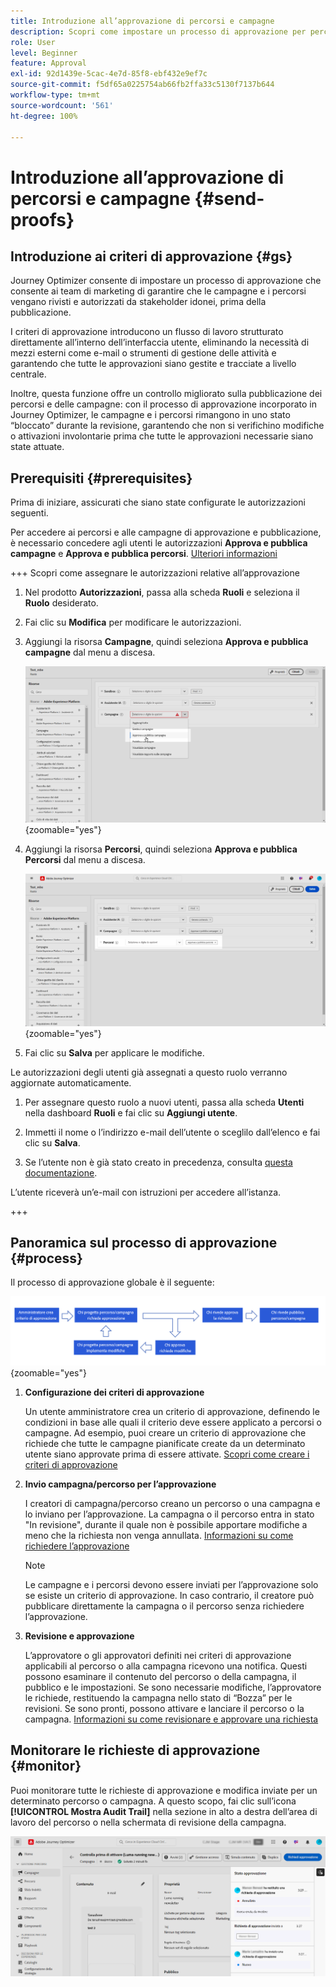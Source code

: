```yaml
---
title: Introduzione all’approvazione di percorsi e campagne
description: Scopri come impostare un processo di approvazione per percorsi e campagne.
role: User
level: Beginner
feature: Approval
exl-id: 92d1439e-5cac-4e7d-85f8-ebf432e9ef7c
source-git-commit: f5df65a0225754ab66fb2ffa33c5130f7137b644
workflow-type: tm+mt
source-wordcount: '561'
ht-degree: 100%

---
```


# Introduzione all’approvazione di percorsi e campagne {#send-proofs}

## Introduzione ai criteri di approvazione {#gs}

Journey Optimizer consente di impostare un processo di approvazione che consente ai team di marketing di garantire che le campagne e i percorsi vengano rivisti e autorizzati da stakeholder idonei, prima della pubblicazione.

I criteri di approvazione introducono un flusso di lavoro strutturato direttamente all’interno dell’interfaccia utente, eliminando la necessità di mezzi esterni come e-mail o strumenti di gestione delle attività e garantendo che tutte le approvazioni siano gestite e tracciate a livello centrale.

Inoltre, questa funzione offre un controllo migliorato sulla pubblicazione dei percorsi e delle campagne: con il processo di approvazione incorporato in Journey Optimizer, le campagne e i percorsi rimangono in uno stato “bloccato” durante la revisione, garantendo che non si verifichino modifiche o attivazioni involontarie prima che tutte le approvazioni necessarie siano state attuate.

## Prerequisiti {#prerequisites}

Prima di iniziare, assicurati che siano state configurate le autorizzazioni seguenti.

Per accedere ai percorsi e alle campagne di approvazione e pubblicazione, è necessario concedere agli utenti le autorizzazioni **Approva e pubblica campagne** e **Approva e pubblica percorsi**. [Ulteriori informazioni](../administration/permissions.md)

+++  Scopri come assegnare le autorizzazioni relative all’approvazione

1. Nel prodotto **Autorizzazioni**, passa alla scheda **Ruoli** e seleziona il **Ruolo** desiderato.

1. Fai clic su **Modifica** per modificare le autorizzazioni.

1. Aggiungi la risorsa **Campagne**, quindi seleziona **Approva e pubblica campagne** dal menu a discesa.

   ![](assets/permissions_approval.png){zoomable="yes"}

1. Aggiungi la risorsa **Percorsi**, quindi seleziona **Approva e pubblica Percorsi** dal menu a discesa.

   ![](assets/permissions_approval_2.png){zoomable="yes"}

1. Fai clic su **Salva** per applicare le modifiche.

Le autorizzazioni degli utenti già assegnati a questo ruolo verranno aggiornate automaticamente.

1. Per assegnare questo ruolo a nuovi utenti, passa alla scheda **Utenti** nella dashboard **Ruoli** e fai clic su **Aggiungi utente**.

1. Immetti il nome o l’indirizzo e-mail dell’utente o sceglilo dall’elenco e fai clic su **Salva**.

1. Se l’utente non è già stato creato in precedenza, consulta [questa documentazione](https://experienceleague.adobe.com/it/docs/experience-platform/access-control/abac/permissions-ui/users).

L’utente riceverà un’e-mail con istruzioni per accedere all’istanza.

+++

## Panoramica sul processo di approvazione {#process}

Il processo di approvazione globale è il seguente:

![](assets/approval-process.png){zoomable="yes"}

1. **Configurazione dei criteri di approvazione**

   Un utente amministratore crea un criterio di approvazione, definendo le condizioni in base alle quali il criterio deve essere applicato a percorsi o campagne. Ad esempio, puoi creare un criterio di approvazione che richiede che tutte le campagne pianificate create da un determinato utente siano approvate prima di essere attivate. [Scopri come creare i criteri di approvazione](approval-policies.md)

1. **Invio campagna/percorso per l’approvazione**

   I creatori di campagna/percorso creano un percorso o una campagna e lo inviano per l’approvazione. La campagna o il percorso entra in stato &quot;In revisione&quot;, durante il quale non è possibile apportare modifiche a meno che la richiesta non venga annullata. [Informazioni su come richiedere l’approvazione](request-approval.md)

   >[!NOTE]
   >
   >Le campagne e i percorsi devono essere inviati per l’approvazione solo se esiste un criterio di approvazione. In caso contrario, il creatore può pubblicare direttamente la campagna o il percorso senza richiedere l’approvazione.

1. **Revisione e approvazione**

   L’approvatore o gli approvatori definiti nei criteri di approvazione applicabili al percorso o alla campagna ricevono una notifica. Questi possono esaminare il contenuto del percorso o della campagna, il pubblico e le impostazioni. Se sono necessarie modifiche, l’approvatore le richiede, restituendo la campagna nello stato di “Bozza” per le revisioni. Se sono pronti, possono attivare e lanciare il percorso o la campagna. [Informazioni su come revisionare e approvare una richiesta](review-approve-request.md)

## Monitorare le richieste di approvazione {#monitor}

Puoi monitorare tutte le richieste di approvazione e modifica inviate per un determinato percorso o campagna. A questo scopo, fai clic sull’icona **[!UICONTROL Mostra Audit Trail]** nella sezione in alto a destra dell’area di lavoro del percorso o nella schermata di revisione della campagna.

![](assets/monitor-requests.png)
